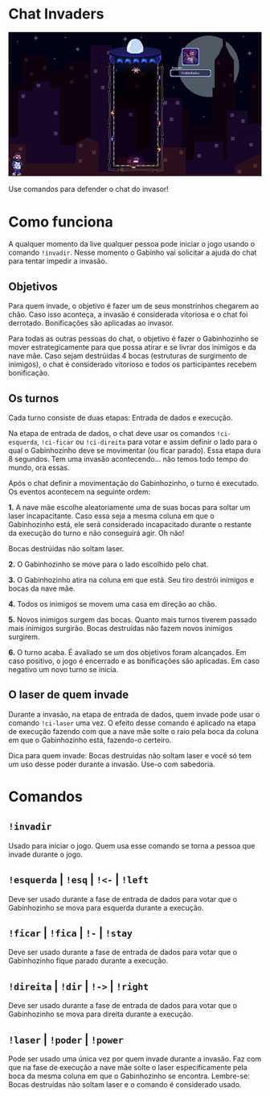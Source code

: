 # Chat Invaders

![ Chat Invaders ](../../../images/chat-invaders.png)

Use comandos para defender o chat do invasor!

# Como funciona

A qualquer momento da live qualquer pessoa pode iniciar o jogo usando o comando `!invadir`. Nesse momento o Gabinho vai solicitar a ajuda do chat para tentar impedir a invasão.

## Objetivos

Para quem invade, o objetivo é fazer um de seus monstrinhos chegarem ao chão. Caso isso aconteça, a invasão é considerada vitoriosa e o chat foi derrotado. Bonificações são aplicadas ao invasor.

Para todas as outras pessoas do chat, o objetivo é fazer o Gabinhozinho se mover estrategicamente para que possa atirar e se livrar dos inimigos e da nave mãe. Caso sejam destrúidas 4 bocas (estruturas de surgimento de inimigos), o chat é considerado vitorioso e todos os participantes recebem bonificação.

## Os turnos

Cada turno consiste de duas etapas: Entrada de dados e execução.

Na etapa de entrada de dados, o chat deve usar os comandos `!ci-esquerda`, `!ci-ficar` ou `!ci-direita` para votar e assim definir o lado para o qual o Gabinhozinho deve se movimentar (ou ficar parado). Essa etapa dura 8 segundos. Tem uma invasão acontecendo... não temos todo tempo do mundo, ora essas.

Após o chat definir a movimentação do Gabinhozinho, o turno é executado. Os eventos acontecem na seguinte ordem:

**1.** A nave mãe escolhe aleatoriamente uma de suas bocas para soltar um laser incapacitante. Caso essa seja a mesma coluna em que o Gabinhozinho está, ele será considerado incapacitado durante o restante da execução do turno e não conseguirá agir. Oh não!

Bocas destrúidas não soltam laser.

**2.** O Gabinhozinho se move para o lado escolhido pelo chat.

**3.** O Gabinhozinho atira na coluna em que está. Seu tiro destrói inimigos e bocas da nave mãe.

**4.** Todos os inimigos se movem uma casa em direção ao chão.

**5.** Novos inimigos surgem das bocas. Quanto mais turnos tiverem passado mais inimigos surgirão. Bocas destruídas não fazem novos inimigos surgirem.

**6.** O turno acaba. É avaliado se um dos objetivos foram alcançados. Em caso positivo, o jogo é encerrado e as bonificações são aplicadas. Em caso negativo um novo turno se inicia.

## O laser de quem invade

Durante a invasão, na etapa de entrada de dados, quem invade pode usar o comando `!ci-laser` uma vez. O efeito desse comando é aplicado na etapa de execução fazendo com que a nave mãe solte o raio pela boca da coluna em que o Gabinhozinho está, fazendo-o certeiro.

Dica para quem invade: Bocas destruídas não soltam laser e você só tem um uso desse poder durante a invasão. Use-o com sabedoria.



# Comandos

## `!invadir`

Usado para iniciar o jogo. Quem usa esse comando se torna a pessoa que invade durante o jogo.

## `!esquerda` | `!esq` | `!<-` | `!left`

Deve ser usado durante a fase de entrada de dados para votar que o Gabinhozinho se mova para esquerda durante a execução.

## `!ficar` | `!fica` | `!-` | `!stay`

Deve ser usado durante a fase de entrada de dados para votar que o Gabinhozinho fique parado durante a execução.

## `!direita` | `!dir` | `!->` | `!right`

Deve ser usado durante a fase de entrada de dados para votar que o Gabinhozinho se mova para direita durante a execução.

## `!laser` | `!poder` | `!power`

Pode ser usado uma única vez por quem invade durante a invasão. Faz com que na fase de execução a nave mãe solte o laser especificamente pela boca da mesma coluna em que o Gabinhozinho se encontra. Lembre-se: Bocas destruídas não soltam laser e o comando é considerado usado.